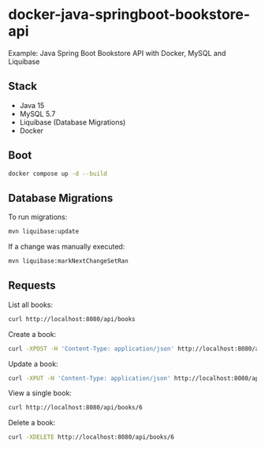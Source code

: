 # docker-java-springboot-bookstore-api
Example: Java Spring Boot Bookstore API with Docker, MySQL and Liquibase

## Stack

- Java 15
- MySQL 5.7
- Liquibase (Database Migrations)
- Docker

## Boot

```bash
docker compose up -d --build
```

## Database Migrations

To run migrations:

```bash
mvn liquibase:update
```

If a change was manually executed:

```bash
mvn liquibase:markNextChangeSetRan
```

## Requests

List all books:

```bash
curl http://localhost:8080/api/books
```

Create a book:

```bash
curl -XPOST -H 'Content-Type: application/json' http://localhost:8080/api/books -d '{"title": "Example Book Title", "author": "Author Names"}'
```

Update a book:

```bash
curl -XPUT -H 'Content-Type: application/json' http://localhost:8080/api/books/6 -d '{"title": "foooooooomy Example Book"}'
```

View a single book:

```bash
curl http://localhost:8080/api/books/6
```

Delete a book:

```bash
curl -XDELETE http://localhost:8080/api/books/6
```

